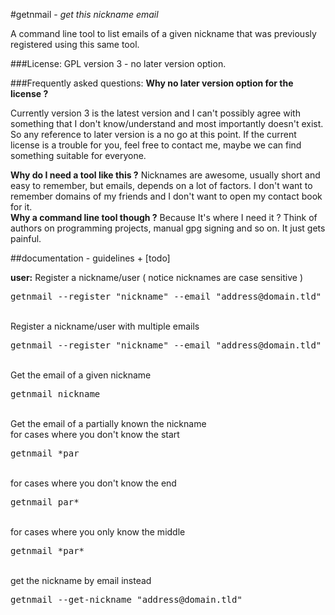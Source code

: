 #getnmail - _get this nickname email_

A command line tool to list emails of a given nickname that was previously
registered using this same tool.

###License: GPL version 3 - no later version option.

###Frequently asked questions:
**Why no later version option for the license ?**

Currently version 3 is the latest version and I can't possibly agree with something
that I don't know/understand and most importantly doesn't exist. So any reference to later version is a no go at this point. If the current license is a trouble for you, feel free to contact me, maybe we can find something suitable for everyone.

**Why do I need a tool like this ?**
Nicknames are awesome, usually short and easy to remember, but emails, depends on a lot of factors.
I don't want to remember domains of my friends and I don't want to open my contact book for it.
<br>
**Why a command line tool though ?**
Because It's where I need it ? Think of authors on programming projects,
manual gpg signing and so on. It just gets painful.
<br/>

##documentation - guidelines + [todo]

**user:**
Register a nickname/user ( notice nicknames are case sensitive )
<pre>
getnmail --register "nickname" --email "address@domain.tld"
</pre>
<br/>
Register a nickname/user with multiple emails
<pre>
getnmail --register "nickname" --email "address@domain.tld" "address2@domain.tld" "address3@domain.tld"
</pre>
<br/>
Get the email of a given nickname 
<pre>
getnmail nickname
</pre>
<br/>
Get the email of a partially known the nickname
<br/>
for cases where you don't know the start
<pre>
getnmail *par
</pre>
<br/>
for cases where you don't know the end
<pre>
getnmail par*
</pre>
<br/>
for cases where you only know the middle
<pre>
getnmail *par*
</pre>
<br/>
get the nickname by email instead
<pre>
getnmail --get-nickname "address@domain.tld"
</pre>